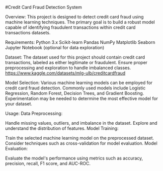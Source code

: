 #Credit Card Fraud Detection System

Overview:
This project is designed to detect credit card fraud using machine learning techniques. The primary goal is to build a robust model capable of identifying fraudulent transactions within credit card transactions datasets.

Requirements:
Python 3.x
Scikit-learn
Pandas
NumPy
Matplotlib
Seaborn
Jupyter Notebook (optional for data exploration)

Dataset:
The dataset used for this project should contain credit card transactions, labeled as either legitimate or fraudulent. Ensure proper preprocessing and exploration to handle imbalanced classes.
https://www.kaggle.com/datasets/mlg-ulb/creditcardfraud

Model Selection:
Various machine learning models can be employed for credit card fraud detection. Commonly used models include Logistic Regression, Random Forest, Decision Trees, and Gradient Boosting. Experimentation may be needed to determine the most effective model for your dataset.

Usage:
Data Preprocessing:

Handle missing values, outliers, and imbalance in the dataset.
Explore and understand the distribution of features.
Model Training:

Train the selected machine learning model on the preprocessed dataset.
Consider techniques such as cross-validation for model evaluation.
Model Evaluation:

Evaluate the model's performance using metrics such as accuracy, precision, recall, F1 score, and AUC-ROC.
